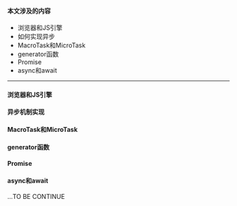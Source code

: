 #### 本文涉及的内容
* 浏览器和JS引擎
* 如何实现异步
* MacroTask和MicroTask
* generator函数
* Promise
* async和await

---

#### 浏览器和JS引擎


#### 异步机制实现


#### MacroTask和MicroTask


#### generator函数


#### Promise


#### async和await


...TO BE CONTINUE

